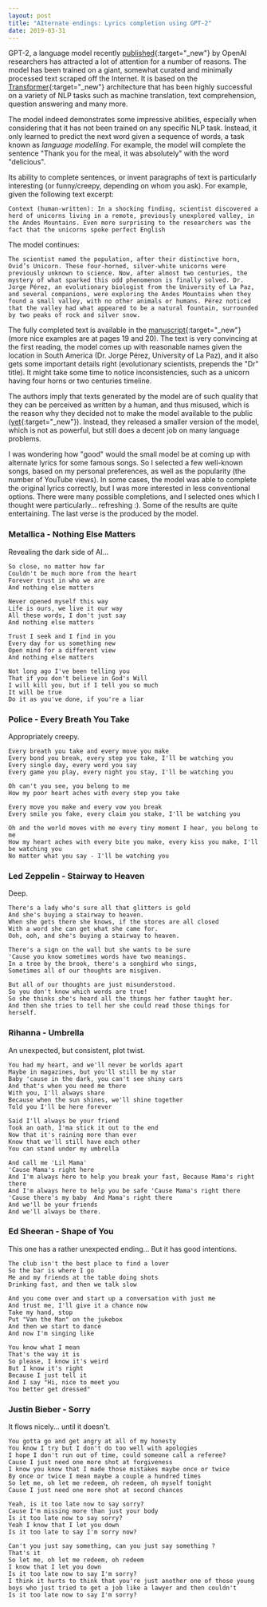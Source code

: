 ```yaml
---
layout: post
title: "AIternate endings: Lyrics completion using GPT-2"
date: 2019-03-31
---
```


GPT-2, a language model recently [published](https://d4mucfpksywv.cloudfront.net/better-language-models/language_models_are_unsupervised_multitask_learners.pdf){:target="_new"} by OpenAI researchers has attracted a lot of attention for
a number of reasons. The model has been trained on a giant, somewhat
curated and minimally processed text scraped off the Internet.
It is based on the [Transformer](https://papers.nips.cc/paper/7181-attention-is-all-you-need.pdf){:target="_new"} architecture that has been
highly successful on a variety of NLP tasks such as machine translation,
text comprehension, question answering and many more.

The model indeed demonstrates some impressive abilities, especially when 
considering that it has not been trained on any specific NLP task. Instead, it
only learned to predict the next word given a sequence of words,
a task known as *language modelling*. For example, the model will complete the
sentence "Thank you for the meal, it was absolutely" with the word "delicious".

Its ability to complete sentences, or invent paragraphs of text is particularly
interesting (or funny/creepy, depending on whom you ask).
For example, given the following text excerpt:
```
Context (human-written): In a shocking finding, scientist discovered a herd of unicorns living in a remote, previously unexplored valley, in the Andes Mountains. Even more surprising to the researchers was the fact that the unicorns spoke perfect English
```
The model continues:
```
The scientist named the population, after their distinctive horn, Ovid’s Unicorn. These four-horned, silver-white unicorns were previously unknown to science. Now, after almost two centuries, the mystery of what sparked this odd phenomenon is finally solved. Dr. Jorge Pérez, an evolutionary biologist from the University of La Paz, and several companions, were exploring the Andes Mountains when they found a small valley, with no other animals or humans. Pérez noticed that the valley had what appeared to be a natural fountain, surrounded by two peaks of rock and silver snow.
```

The fully completed text is available in the [manuscript](https://d4mucfpksywv.cloudfront.net/better-language-models/language_models_are_unsupervised_multitask_learners.pdf){:target="_new"} (more
nice examples are at pages 19 and 20).
The text is very convincing at the first reading, the model comes
up with reasonable names given the location in South America (Dr. Jorge Pérez,
University of La Paz), and it also gets some important details right
(evolutionary scientists, prepends the "Dr" title). It might take some time to
notice inconsistencies, such as a unicorn having four horns or two centuries
timeline. 

The authors imply that texts generated by the model are of such quality that
they can be perceived as written by a human, and thus misused, which is the reason
why they decided not to make the model available to the public 
([yet](https://github.com/openai/gpt-2/issues/16){:target="_new"}).
Instead, they released a smaller version of the model, which is not as
powerful, but still does a decent job on many language problems.

I was wondering how "good" would the small model be at coming up with alternate lyrics
for some famous songs. So I selected a few well-known songs, based on my
personal preferences, as well as the popularity (the number of YouTube views). In some cases, the model was able to complete
the original lyrics correctly, but I was more interested in less conventional options. There were many possible completions, and I selected ones which
I thought were particularly... refreshing :). Some of the results are quite
entertaining. The last verse is the produced by the model.

### Metallica - Nothing Else Matters
Revealing the dark side of AI...
```
So close, no matter how far
Couldn't be much more from the heart
Forever trust in who we are
And nothing else matters

Never opened myself this way
Life is ours, we live it our way
All these words, I don't just say
And nothing else matters

Trust I seek and I find in you
Every day for us something new
Open mind for a different view
And nothing else matters

Not long ago I've been telling you 
That if you don't believe in God's Will 
I will kill you, but if I tell you so much 
It will be true  
Do it as you've done, if you're a liar
```

### Police - Every Breath You Take
Appropriately creepy.

```
Every breath you take and every move you make
Every bond you break, every step you take, I'll be watching you
Every single day, every word you say
Every game you play, every night you stay, I'll be watching you

Oh can't you see, you belong to me
How my poor heart aches with every step you take

Every move you make and every vow you break
Every smile you fake, every claim you stake, I'll be watching you

Oh and the world moves with me every tiny moment I hear, you belong to me
How my heart aches with every bite you make, every kiss you make, I'll be watching you
No matter what you say - I'll be watching you
```

### Led Zeppelin - Stairway to Heaven
Deep.

```
There's a lady who's sure all that glitters is gold
And she's buying a stairway to heaven.
When she gets there she knows, if the stores are all closed
With a word she can get what she came for.
Ooh, ooh, and she's buying a stairway to heaven.

There's a sign on the wall but she wants to be sure
'Cause you know sometimes words have two meanings.
In a tree by the brook, there's a songbird who sings,
Sometimes all of our thoughts are misgiven.

But all of our thoughts are just misunderstood. 
So you don't know which words are true! 
So she thinks she's heard all the things her father taught her. 
And then she tries to tell her she could read those things for herself. 
```

### Rihanna - Umbrella
An unexpected, but consistent, plot twist.

```
You had my heart, and we'll never be worlds apart
Maybe in magazines, but you'll still be my star
Baby 'cause in the dark, you can't see shiny cars
And that's when you need me there
With you, I'll always share
Because when the sun shines, we'll shine together
Told you I'll be here forever

Said I'll always be your friend
Took an oath, I'ma stick it out to the end
Now that it's raining more than ever
Know that we'll still have each other
You can stand under my umbrella

And call me 'Lil Mama' 
'Cause Mama's right here
And I'm always here to help you break your fast, Because Mama's right there
And I'm always here to help you be safe 'Cause Mama's right there
'Cause there's my baby  And Mama's right there
And we'll be your friends
And we'll always be there.
```

### Ed Sheeran - Shape of You
This one has a rather unexpected ending... But it has good intentions.
```
The club isn't the best place to find a lover
So the bar is where I go
Me and my friends at the table doing shots
Drinking fast, and then we talk slow

And you come over and start up a conversation with just me
And trust me, I'll give it a chance now
Take my hand, stop
Put "Van the Man" on the jukebox
And then we start to dance
And now I'm singing like

You know what I mean
That's the way it is
So please, I know it's weird
But I know it's right
Because I just tell it
And I say "Hi, nice to meet you 
You better get dressed"
```

### Justin Bieber - Sorry
It flows nicely... until it doesn't.

```
You gotta go and get angry at all of my honesty
You know I try but I don't do too well with apologies
I hope I don't run out of time, could someone call a referee?
Cause I just need one more shot at forgiveness
I know you know that I made those mistakes maybe once or twice
By once or twice I mean maybe a couple a hundred times
So let me, oh let me redeem, oh redeem, oh myself tonight
Cause I just need one more shot at second chances

Yeah, is it too late now to say sorry?
Cause I'm missing more than just your body
Is it too late now to say sorry?
Yeah I know that I let you down
Is it too late to say I'm sorry now?

Can't you just say something, can you just say something ?
That's it
So let me, oh let me redeem, oh redeem
I know that I let you down
Is it too late now to say I'm sorry?
I think it hurts to think that you're just another one of those young boys who just tried to get a job like a lawyer and then couldn't
Is it too late now to say I'm sorry?
```
